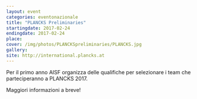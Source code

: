 ```yaml
---
layout: event
categories: eventonazionale
title: "PLANCKS Preliminaries"
startingdate: 2017-02-24
endingdate: 2017-02-24
place: 
cover: /img/photos/PLANCKSpreliminaries/PLANCKS.jpg
gallery: 
site: http://international.plancks.at
---
```


Per il primo anno AISF organizza delle qualifiche per selezionare i team che parteciperanno a PLANCKS 2017.

Maggiori informazioni a breve!